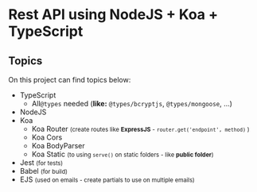 # Rest API using **NodeJS + Koa + TypeScript**

## Topics

On this project can find topics below:

*   TypeScript
    *   All`@types` needed (**like:** `@types/bcryptjs`, `@types/mongoose`, ...)
*   NodeJS
*   Koa
    -   Koa Router <small>(create routes like **ExpressJS** - `router.get('endpoint', method)` )</small>
    -   Koa Cors
    -   Koa BodyParser
    -   Koa Static <small>(to using `serve()` on static folders - like **public folder**)</small>
*   Jest <small>(for tests)</small>
*   Babel <small>(for build)</small>
*   EJS <small>(used on emails - create partials to use on multiple emails)<small>
